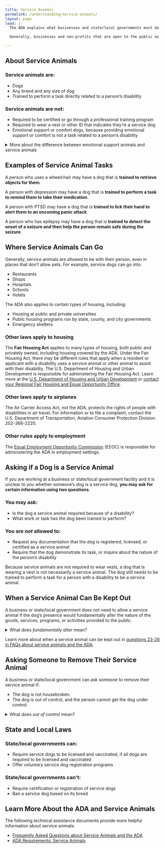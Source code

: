 ```yaml
---
title: Service Animals
permalink: /understanding/service-animals/
layout: page
lead: |-
  The ADA explains what businesses and state/local governments must do to make sure that they do not discriminate against a member of the public with a disability who uses a service animal.

  Generally, businesses and non-profits that are open to the public as well as state/local governments must allow service animals to go most places where the public can go. This is true even if they have a "no pets" policy.

---
```


## About Service Animals

### Service animals are:

<ul class="icon-list" aria-labelledby="service-animals-are">
  <li>Dogs</li>
  <li>Any breed and any size of dog</li>
  <li>Trained to perform a task directly related to a person’s disability</li>
</ul>

### Service animals are not:

<ul class="icon-list" aria-labelledby="service-animals-are-not">
  <li>Required to be certified or go through a professional training program</li>
  <li>Required to wear a vest or other ID that indicates they’re a service dog</li>
  <li>Emotional support or comfort dogs, because providing emotional support or comfort is not a task related to a person’s disability</li>
</ul>

<details>
    <summary>More about the difference between emotional support animals and service animals</summary>
      If the dog's mere presence provides comfort, it is not a service animal under the ADA. But if the dog is trained to perform a task related to a person's disability, it is a service animal under the ADA. For example, if the dog has been trained to sense that an anxiety attack is about to happen and take a specific action to help avoid the attack or lessen its impact, the dog is a service animal.
</details>

## Examples of Service Animal Tasks

A person who uses a wheelchair may have a dog that is **trained to retrieve objects for them**.

A person with depression may have a dog that is **trained to perform a task to remind them to take their medication**.

A person with PTSD may have a dog that is **trained to lick their hand to alert them to an oncoming panic attack**.

A person who has epilepsy may have a dog that is **trained to detect the onset of a seizure and then help the person remain safe during the seizure**.

## Where Service Animals Can Go

Generally, service animals are allowed to be with their person, even in places that don’t allow pets. For example, service dogs can go into:

- Restaurants
- Shops
- Hospitals
- Schools
- Hotels

The ADA also applies to certain types of housing, including:

- Housing at public and private universities
- Public housing programs run by state, county, and city governments
- Emergency shelters

### Other laws apply to housing

The **Fair Housing Act** applies to many types of housing, both public and privately owned, including housing covered by the ADA. Under the Fair Housing Act, there may be different rules that apply when a resident or applicant with a disability uses a service animal or other animal to assist with their disability. The U.S. Department of Housing and Urban Development is responsible for administering the Fair Housing Act. Learn more at the [U.S. Department of Housing and Urban Development](https://www.hud.gov/program_offices/fair_housing_equal_opp/fair_housing_act_overview) or [contact your Regional Fair Housing and Equal Opportunity Office](https://www.hud.gov/program_offices/fair_housing_equal_opp/contact_fheo).

### Other laws apply to airplanes

The Air Carrier Access Act, not the ADA, protects the rights of people with disabilities in air travel. For information or to file a complaint, contact the U.S. Department of Transportation, Aviation Consumer Protection Division: 202-366-2220.

### Other rules apply to employment
The [Equal Employment Opportunity Commission](https://www.eeoc.gov/disability-discrimination) (EEOC) is responsible for administering the ADA in employment settings.

## Asking if a Dog is a Service Animal
If you are working at a business or state/local government facility and it is unclear to you whether someone’s dog is a service dog, **you may ask for certain information using two questions**.

### You may ask:

<ul class="icon-list" aria-labelledby="you-may-ask">
  <li>Is the dog a service animal required because of a disability?</li>
  <li>What work or task has the dog been trained to perform?</li>
</ul>

### You are _not_ allowed to:
<ul class="icon-list" aria-labelledby="you-are-not-allowed-to">
  <li>Request any documentation that the dog is registered, licensed, or certified as a service animal</li>
  <li>Require that the dog demonstrate its task, or inquire about the nature of the person’s disability</li>
</ul>  

Because service animals are not required to wear vests, a dog that is wearing a vest is not necessarily a service animal. The dog still needs to be trained to perform a task for a person with a disability to be a service animal.

## When a Service Animal Can Be Kept Out

A business or state/local government does not need to allow a service animal if the dog’s presence would fundamentally alter the nature of the goods, services, programs, or activities provided to the public.

<details>
    <summary>What does <dfn><i>fundamentally alter</i></dfn> mean?</summary>
       In most settings, a service animal will not fundamentally alter the situation. But in some settings, a service dog could change the nature of the service or program. For example, it may be appropriate to keep a service animal out of an operating room or burn unit where the animal’s presence could compromise a sterile environment. But in general, service animals cannot be restricted from other areas of the hospital where patients or members of the public can go.
</details>

Learn more about when a service animal can be kept out in [questions 23-26 in FAQs about service animals and the ADA](https://www.ada.gov/regs2010/service_animal_qa.html).

## Asking Someone to Remove Their Service Animal

A business or state/local government can ask someone to remove their service animal if:

- The dog is not housebroken.
- The dog is out of control, and the person cannot get the dog under control.

<details>
    <summary>What does <dfn><i>out of control</i></dfn> mean?</summary>
      Learn more in <a href="https://www.ada.gov/regs2010/service_animal_qa.html#exc">question 27 in <cite>FAQs about service animals and the ADA</cite></a>.
</details>

## State and Local Laws

### State/local governments can:
<ul class="icon-list" aria-labelledby="state-and-local-laws">
  <li>Require service dogs to be licensed and vaccinated, if all dogs are required to be licensed and vaccinated</li>
  <li>Offer <em>voluntary</em> service dog registration programs</li>
</ul>

### State/local governments can't:
<ul class="icon-list" aria-labelledby="state-and-local-laws">
  <li>Require certification or registration of service dogs</li>
  <li>Ban a service dog based on its breed</li>
</ul>

## Learn More About the ADA and Service Animals
The following technical assistance documents provide more helpful information about service animals:

- [Frequently Asked Questions about Service Animals and the ADA](https://www.ada.gov/regs2010/service_animal_qa.html)
- [ADA Requirements: Service Animals](https://www.ada.gov/service_animals_2010.htm)
